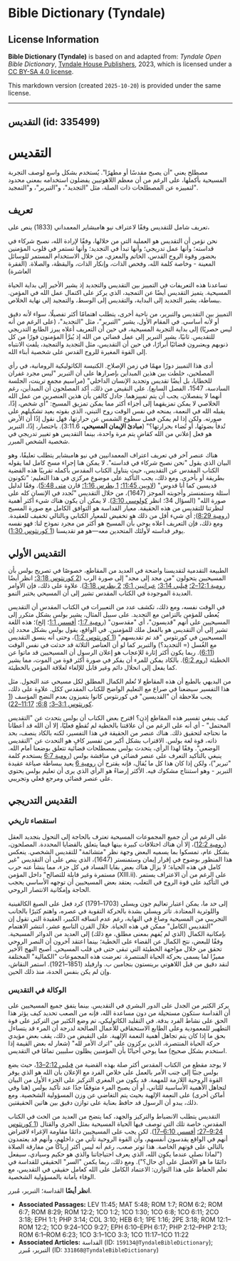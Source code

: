 # Bible Dictionary (Tyndale)

## License Information

**Bible Dictionary (Tyndale)** is based on and adapted from: _Tyndale Open Bible Dictionary_, [Tyndale House Publishers](https://tyndaleopenresources.com/), 2023, which is licensed under a [CC BY-SA 4.0 license](https://creativecommons.org/licenses/by-sa/4.0/legalcode.en).

This markdown version (created `2025-10-20`) is provided under the same license.



--------------------------------

## التقديس (id: 335499)

التقديس
=======

مصطلح يعني "أن يصبح مقدسًا أو مطهرًا". يُستخدم بشكل واسع لوصف التجربة المسيحية بأكملها، على الرغم من أن معظم اللاهوتيين يفضلون استخدامه بمعنى محدود لتمييزه عن المصطلحات ذات الصلة، مثل "التجديد"، و"التبرير"، و"التمجيد".

تعريف
-----

تعريف شامل للتقديس وفقًا لاعتراف نيو هامبشاير المعمداني (1833\) ينص على،

نحن نؤمن أن التقديس هو العملية التي من خلالها، وفقًا لإرادة الله، نصبح شركاء في قداسته؛ وأنها عمل تدريجي؛ وأنها تبدأ في التجديد؛ وأنها تستمر في قلوب المؤمنين بحضور وقوة الروح القدس، الخاتم والمعزي، من خلال الاستخدام المستمر للوسائل المعينة \- وخاصة كلمة الله، وفحص الذات، وإنكار الذات، واليقظة، والصلاة. (الفقرة العاشرة)

تساعدنا هذه التعريفات في التمييز بين التقديس والتجديد إذ يشير الأخير إلى بداية الحياة المسيحية. يتميز التقديس أيضًا عن التمجيد، الذي يركز على اكتمال عمل الله في المؤمن. ببساطة، يشير التجديد إلى البداية، والتقديس إلى الوسط، والتمجيد إلى نهاية الخلاص.

التمييز بين التقديس والتبرير، من ناحية أخرى، يتطلب اهتمامًا أكثر تفصيلًا، سواء لأنه دقيق أو لأنه أساسي. في المقام الأول، يشير "التبرير"، مثل "التجديد"، (على الرغم من أنه ليس حصريًا) إلى بداية التجربة المسيحية، في حين أن التعريف أعلاه يبرز الطابع التدريجي للتقديس. ثانيًا، يشير التبرير إلى عمل قضائي من الله إذ يُبرَّأ المؤمنون فورًا من كل ذنوبهم ويعتبرون قضائيًا أبرارًا، في حين أن التقديس، مثل التجديد والتمجيد، يلفت الانتباه إلى القوة المغيرة للروح القدس على شخصية أبناء الله.

أدى هذا التمييز دورًا مهمًا في زمن الإصلاح. الكنيسة الكاثوليكية الرومانية، في رأي المصلحين، خلطت بين هذين المبدأين بإصرارها على أن التبرير "ليس مجرد غفران للخطايا، بل أيضًا تقديس وتجديد الإنسان الداخلي" (مراسيم مجمع ترينت، الجلسة السادسة، 1547، الفصل السابع). على النقيض من ذلك، أكد المصلحون أن المبدأين، رغم أنهما لا ينفصلان، يجب أن يتم تمييزهما. جادل كالفن بأن هذين العنصرين من عمل الله الخلاصي لا يمكن تمزيقهما إلى أجزاء أكثر مما يمكن تمزيق المسيح: "أي شخص، إذًا، يقبله الله في النعمة، يمنحه في نفس الوقت روح التبني، الذي بقوته يعيد تشكيلهم على صورته. ولكن إذا لم يمكن فصل سطوع الشمس عن حرارتها، فهل نقول إذًا أن الأرض تُدفأ بضوئها، أو تُضاء بحرارتها؟" (**مبادئ الإيمان المسيحي،** 3:11\.6\). باختصار، إذًا، التبرير هو فعل إعلاني من الله كقاضٍ يتم مرة واحدة، بينما التقديس هو تغيير تدريجي في شخصية الشخص المبرر.

هناك عنصر آخر في تعريف اعتراف المعمدانيين في نيو هامبشاير يتطلب تعليقًا، وهو البيان الذي يقول "نحن نصبح شركاء في قداسته". لا يمكن هنا إجراء مسح كامل لما يقوله الكتاب المقدس عن التقديس، حيث يتناول الكتاب المقدس بأكمله تقريبًا هذه القضية بطريقة أو بأخرى. ومع ذلك، يجب التأكيد على موضوع مركزي في هذا التعليم: "تكونون قديسين كما أنا قدوس" ([لاويين 11:45؛](https://ref.ly/Lev11:45) [1 بطرس 1:16؛](https://ref.ly/1Pet1:16) قارن [متى 5:48](https://ref.ly/Matt5:48)). وفقًا لدليل أسئلة وستمنستر وأجوبته الموجز (1647\)، من خلال التقديس "نُجدد في الإنسان كله على صورة الله" (السؤال 34؛ انظر [كولوسي 3:10](https://ref.ly/Col3:10)). لا يمكن أن يكون هناك شيء أكثر أهمية لنظرتنا للتقديس من هذه الحقيقة. معيار القداسة هو التوافق الكامل مع صورة المسيح ([رومية 8:29](https://ref.ly/Rom8:29)); أي شيء أقل من ذلك هو تخفيض للمعيار الكتابي وبالتالي تخفيف للعقيدة. ومع ذلك، فإن التعريف أعلاه يوحي بأن المسيح هو أكثر من مجرد نموذج لنا: فهو نفسه يوفر قداسته لأولئك المتحدين معه—هو *هو* تقديسنا ([1 كورنثوس 1:30](https://ref.ly/1Cor1:30)).

التقديس الأولي
--------------

الطبيعة التقدمية لتقديسنا واضحة في العديد من المقاطع، خصوصًا في تصريح بولس بأن المسيحيين يتحولون "من مجد إلى مجد" إلى صورة الرب ([2 كورنثوس 3:18؛](https://ref.ly/2Cor3:18) انظر أيضًا [رومية 12:1–2؛](https://ref.ly/Rom12:1-Rom12:2) [فيلبي 3:14؛](https://ref.ly/Phil3:14) [عبرانيين 6:1؛](https://ref.ly/Heb6:1) [2 بطرس 3:18](https://ref.ly/2Pet3:18)). علاوة على ذلك، فإن الأوامر العديدة الموجودة في الكتاب المقدس تشير إلى أن المسيحي يختبر النمو.

في الوقت نفسه، ومع ذلك، تكشف عدد من التعبيرات في الكتاب المقدس أن التقديس يُعطى للمؤمن بالتزامن مع التجديد. على سبيل المثال، يشير بولس بشكل متكرر إلى المسيحيين على أنهم "قديسون"، أي "مقدسون" ([رومية 1:7](https://ref.ly/Rom1:7)؛ [أفسس 1:1](https://ref.ly/Eph1:1)؛ إلخ)؛ هذه اللغة تشير إلى أن التقديس هو بالفعل ملك للمؤمنين. في الواقع، يقول بولس بشكل محدد إن المسيحيين في كورنثوس "قد تم تقديسهم" ([1 كورنثوس 1:2](https://ref.ly/1Cor1:2))، وحتى أنه ينسق التقديس مع الغُسل (\= التجديد؟) والتبرير كما لو أن العناصر الثلاثة قد حدثت في نفس الوقت ([6:11](https://ref.ly/1Cor6:11)). ربما يكون أكثر إثارة للإعجاب هو إعلان الرسول أن المسيحيين قد ماتوا عن الخطيئة ([روم 6:2](https://ref.ly/Rom6:2)). بالكاد يمكن للمرء أن يفكر في صورة أكثر قوة من الموت، مما يشير كما يفعل إلى انحلال دائم وغير قابل للإلغاء لعلاقة المؤمن بالخطيئة.

من البديهي بالطبع أن هذه المقاطع لا تُعلم الكمال المطلق لكل مسيحي عند التحول. مثل هذا التفسير سيضعنا في صراع مع التعليم الواضح للكتاب المقدس ككل. علاوة على ذلك، يجب ملاحظة أن "القديسين" في كورنثوس كانوا يتميزون بعدم النضج المؤسف ([1 كورنثوس 3:1–3؛](https://ref.ly/1Cor3:1-1Cor3:3) [6:8؛](https://ref.ly/1Cor6:8) [11:17–22](https://ref.ly/1Cor11:17-1Cor11:22)).

كيف ينبغي تفسير هذه المقاطع إذن؟ اقترح بعض الكتاب أن بولس يتحدث عن "التقديس المحتمل" \- أي أنه على الرغم من أن علاقتنا بالخطية لم تُقطع فعليًا، إلا أن الله قد أعطانا ما نحتاجه لتحقيق ذلك. هناك عنصر من الحقيقة في هذا التفسير، لكنه بالكاد ينصف، بحد ذاته، قوة لغة بولس. الاقتراب بشكل أكبر من تفسير كافٍ هو التحدث عن "التقديس الوضعي". وفقًا لهذا الرأي، يتحدث بولس بمصطلحات قضائية تتعلق بوضعنا أمام الله. ينبغي بالتأكيد التعرف على عنصر قضائي في مناقشة بولس ([رومية 6:7](https://ref.ly/Rom6:7) يستخدم كلمة "تبرير")، ولكن إذا كان هذا كل ما يُقال، فإنه يقترح أن [رومية 6](https://ref.ly/Rom6:1-Rom6:23) يعيد ببساطة صياغة عقيدة التبرير \- وهو استنتاج مشكوك فيه. الأكثر إرضاءً هو الرأي الذي يرى أن تعليم بولس يحتوي على عنصر قضائي ومرجع فعلي وتجريبي.

التقديس التدريجي
----------------

### استقصاء تاريخي

على الرغم من أن جميع المجموعات المسيحية تعترف بالحاجة إلى التحول بتجديد العقل ([رومية 12:2](https://ref.ly/Rom12:2))، إلا أن هناك اختلافات كبيرة بينها فيما يتعلق بالقضايا المحددة. المصلحون، بشكل عام، تمسكوا بما يسميه البعض وجهة نظر "متشائمة" للتقديس الشخصي. ينعكس هذا المنظور بوضوح في إقرار إيمان وستمنستر (1647\)، الذي ينص على أن التقديس "غير كامل في هذه الحياة؛ لا يزال هناك بعض بقايا الفساد في كل جزء، مما ينشأ عنه حرب مستمرة وغير قابلة للتصالح" داخل المؤمن (XIII.ii). على الرغم من أن الاعتراف يستمر في التأكيد على قوة الروح في التغلب، يعتقد بعض المسيحيين أن توجهه الأساسي يحجب الحاجة وإمكانية الانتصار الروحي.

إلى حد ما، يمكن اعتبار تعاليم جون ويسلي (1703–1791\) كرد فعل على الصيغ الكالفينية واللوثرية المعتادة. تأثر ويسلي بشدة بالحركة التقوية في عصره، واهتم كثيرًا بالجانب التجريبي من المسيحية وصاغ في النهاية، رغم عدم اتساقه الكبير، العقيدة التي تقول إن "التقديس الكامل" ممكن في هذه الحياة. خلال القرن التاسع عشر، انتشر الاهتمام بإمكانية الكمال (الذي لم يُفهم بمعنى مطلق، مع ذلك) إلى العديد من الدوائر المسيحية. وفقًا للبعض، نتج الكمال عن القضاء على الخطية؛ بينما اعتقد آخرون أن النصر الروحي تحقق من خلال مواجهة الخطيئة التي تبقى حتى في قلب المسيحي. أصبح النهج الأخير مميزًا لما يسمى بحركة الحياة المنتصرة. تعرضت هذه المجموعات "الكمالية" المختلفة لنقد دقيق من قبل اللاهوتي برينستون بنجامين ب. وارفيلد (1851–1921\). استمر النقاش، وإن لم يكن بنفس الحدة، منذ ذلك الحين.

### الوكالة في التقديس

يركز الكثير من الجدل على الدور البشري في التقديس. بينما يتفق جميع المسيحيين على أن القداسة ستكون مستحيلة من دون مساعدة الله، فإنه من الصعب تحديد كيف يؤثر هذا الحق على نشاط الفرد بدقة. في التقليد الكاثوليكي، تم وضع الكثير من التركيز على قوة التطهير للمعمودية وعلى الطابع الاستحقاقي للأعمال الصالحة لدرجة أن المرء قد يتساءل بحق ما إذا كان يتم تجاهل أهمية النعمة الإلهية. على النقيض من ذلك، يقف بعض مؤيدي حركة الحياة المنتصرة، الذين يركزون على "اترك الأمر لله" (شعار له بعض القيمة إذا استخدم بشكل صحيح) مما يوحي أحيانًا بأن المؤمنين يظلون سلبيين تمامًا في التقديس.

لا يوجد مقطع من الكتاب المقدس أكثر صلة بهذه القضية من [فيلبي 2:12–13](https://ref.ly/Phil2:12-Phil2:13)، حيث يضع بولس جنبًا إلى جنب الأمر بالعمل على خلاص الفرد مع الإعلان بأن الله هو الذي يوفر القوة الروحية اللازمة للمهمة. قد يكون من المغري التركيز على الجزء الأول من البيان لتجاهل الأهمية الأساسية للثاني، أو أن يصبح المرء متوقفًا جدًا عند تأكيد بولس (هنا وفي أماكن أخرى) على النعمة الإلهية بحيث يتم التغاضي عن وزن المسؤولية الشخصية. ومع ذلك، يبدو أن الرسول قد حافظ بعناية على توازن دقيق بين هاتين الحقيقتين.

التقديس يتطلب الانضباط والتركيز والجهد، كما يتضح من العديد من الحث في الكتاب المقدس، خاصة تلك التي توصف فيها الحياة المسيحية بمثل الجري والقتال ([1 كورنثوس 9:24–27؛](https://ref.ly/1Cor9:24-1Cor9:27) [أفسس 6:10–17](https://ref.ly/Eph6:10-Eph6:17)). لكن يجب على المسيحيين دائمًا مقاومة الإغراء لافتراض أنهم في الواقع يقدسون أنفسهم، وأن القوة الروحية تأتي من داخلهم، وأنهم قد يعتمدون بالتالي على قوتهم الخاصة. هذا توتر صعب، رغم أنه ليس أكثر إرباكًا من مفارقة الصلاة ("لماذا نصلي عندما يكون الله، الذي يعرف احتياجاتنا والذي هو حكيم وسيادي، سيفعل دائمًا ما هو الأفضل على أي حال؟"). ومع ذلك، ربما يكمن "السر" الحقيقي للقداسة في تعلم الحفاظ على هذا التوازن: الاعتماد الكامل على الله كعامل حقيقي في التقديس، مع الوفاء بأمانة بالمسؤولية الشخصية.

**انظر أيضًا** القداسة؛ التبرير، مُبرر.

* **Associated Passages:** LEV 11:45; MAT 5:48; ROM 1:7; ROM 6:2; ROM 6:7; ROM 8:29; ROM 12:2; 1CO 1:2; 1CO 1:30; 1CO 6:8; 1CO 6:11; 2CO 3:18; EPH 1:1; PHP 3:14; COL 3:10; HEB 6:1; 1PE 1:16; 2PE 3:18; ROM 12:1–ROM 12:2; 1CO 9:24–1CO 9:27; EPH 6:10–EPH 6:17; PHP 2:12–PHP 2:13; ROM 6:1–ROM 6:23; 1CO 3:1–1CO 3:3; 1CO 11:17–1CO 11:22
* **Associated Articles:** القداسة (ID: `159134@TyndaleBibleDictionary`); التبرير، مُبرر (ID: `331868@TyndaleBibleDictionary`)

